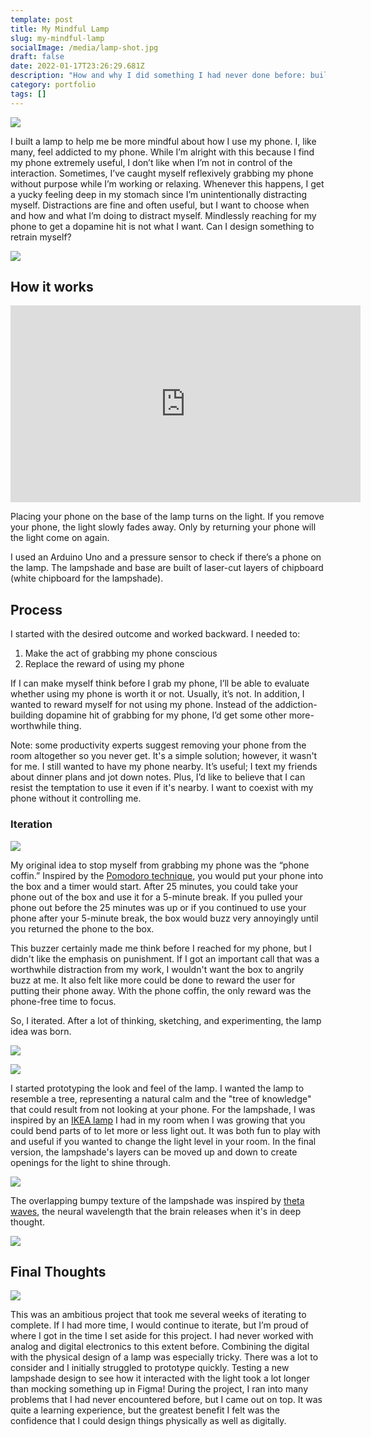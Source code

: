 ```yaml
---
template: post
title: My Mindful Lamp
slug: my-mindful-lamp
socialImage: /media/lamp-shot.jpg
draft: false
date: 2022-01-17T23:26:29.681Z
description: "How and why I did something I had never done before: build a lamp!"
category: portfolio
tags: []
---
```

![](/media/lamp-shot.jpg)

I built a lamp to help me be more mindful about how I use my phone. I, like many, feel addicted to my phone. While I’m alright with this because I find my phone extremely useful, I don’t like when I’m not in control of the interaction. Sometimes, I’ve caught myself reflexively grabbing my phone without purpose while I’m working or relaxing. Whenever this happens, I get a yucky feeling deep in my stomach since I’m unintentionally distracting myself. Distractions are fine and often useful, but I want to choose when and how and what I’m doing to distract myself. Mindlessly reaching for my phone to get a dopamine hit is not what I want. Can I design something to retrain myself?

![](/media/light-beauty.jpg)

## How it works

<iframe width="560" height="315" src="https://www.youtube.com/embed/bqbEELaH9-E" title="YouTube video player" frameborder="0" allow="accelerometer; autoplay; clipboard-write; encrypted-media; gyroscope; picture-in-picture" allowfullscreen></iframe>

Placing your phone on the base of the lamp turns on the light. If you remove your phone, the light slowly fades away. Only by returning your phone will the light come on again.

I used an Arduino Uno and a pressure sensor to check if there’s a phone on the lamp. The lampshade and base are built of laser-cut layers of chipboard (white chipboard for the lampshade).

## Process

I started with the desired outcome and worked backward. I needed to:

1. Make the act of grabbing my phone conscious 
2. Replace the reward of using my phone

If I can make myself think before I grab my phone, I’ll be able to evaluate whether using my phone is worth it or not. Usually, it’s not. In addition, I wanted to reward myself for not using my phone. Instead of the addiction-building dopamine hit of grabbing for my phone, I’d get some other more-worthwhile thing. 

Note: some productivity experts suggest removing your phone from the room altogether so you never get. It's a simple solution; however, it wasn't for me. I still wanted to have my phone nearby. It’s useful; I text my friends about dinner plans and jot down notes. Plus, I’d like to believe that I can resist the temptation to use it even if it's nearby. I want to coexist with my phone without it controlling me.

### Iteration

![](/media/coffin-in-desk.jpg)

My original idea to stop myself from grabbing my phone was the “phone coffin.” Inspired by the [Pomodoro technique](https://en.wikipedia.org/wiki/Pomodoro_Technique), you would put your phone into the box and a timer would start. After 25 minutes, you could take your phone out of the box and use it for a 5-minute break. If you pulled your phone out before the 25 minutes was up or if you continued to use your phone after your 5-minute break, the box would buzz very annoyingly until you returned the phone to the box.

This buzzer certainly made me think before I reached for my phone, but I didn't like the emphasis on punishment. If I got an important call that was a worthwhile distraction from my work, I wouldn't want the box to angrily buzz at me. It also felt like more could be done to reward the user for putting their phone away. With the phone coffin, the only reward was the phone-free time to focus.

So, I iterated. After a lot of thinking, sketching, and experimenting, the lamp idea was born.

![](/media/lamp-sketch-collage.png)

![](/media/prototype.jpg)

I started prototyping the look and feel of the lamp. I wanted the lamp to resemble a tree, representing a natural calm and the "tree of knowledge" that could result from not looking at your phone. For the lampshade, I was inspired by an [IKEA lamp](https://media.karousell.com/media/photos/products/2020/8/16/ikea_kajuta_lamps_white_and_gr_1597546704_36c7aa3e_progressive.jpg) I had in my room when I was growing that you could bend parts of to let more or less light out. It was both fun to play with and useful if you wanted to change the light level in your room. In the final version, the lampshade's layers can be moved up and down to create openings for the light to shine through.

![](/media/lamp-layers.jpg)

The overlapping bumpy texture of the lampshade was inspired by [theta waves](https://en.wikipedia.org/wiki/Theta_wave), the neural wavelength that the brain releases when it's in deep thought. 

![](/media/theta.png)



## Final Thoughts

![](/media/in-construction.jpg)

This was an ambitious project that took me several weeks of iterating to complete. If I had more time, I would continue to iterate, but I’m proud of where I got in the time I set aside for this project. I had never worked with analog and digital electronics to this extent before. Combining the digital with the physical design of a lamp was especially tricky. There was a lot to consider and I initially struggled to prototype quickly. Testing a new lampshade design to see how it interacted with the light took a lot longer than mocking something up in Figma! During the project, I ran into many problems that I had never encountered before, but I came out on top. It was quite a learning experience, but the greatest benefit I felt was the confidence that I could design things physically as well as digitally.
